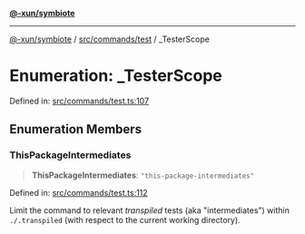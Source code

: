 [**@-xun/symbiote**](../../../../README.md)

***

[@-xun/symbiote](../../../../README.md) / [src/commands/test](../README.md) / \_TesterScope

# Enumeration: \_TesterScope

Defined in: [src/commands/test.ts:107](https://github.com/Xunnamius/symbiote/blob/9f696d86c2382405dbee8c9ec7da955f46194e6a/src/commands/test.ts#L107)

## Enumeration Members

### ThisPackageIntermediates

> **ThisPackageIntermediates**: `"this-package-intermediates"`

Defined in: [src/commands/test.ts:112](https://github.com/Xunnamius/symbiote/blob/9f696d86c2382405dbee8c9ec7da955f46194e6a/src/commands/test.ts#L112)

Limit the command to relevant _transpiled_ tests (aka "intermediates")
within `./.transpiled` (with respect to the current working directory).
